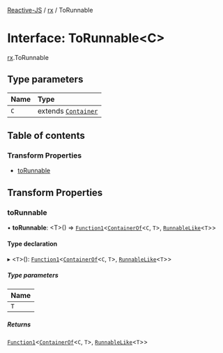 [Reactive-JS](../README.md) / [rx](../modules/rx.md) / ToRunnable

# Interface: ToRunnable<C\>

[rx](../modules/rx.md).ToRunnable

## Type parameters

| Name | Type |
| :------ | :------ |
| `C` | extends [`Container`](containers.Container.md) |

## Table of contents

### Transform Properties

- [toRunnable](rx.ToRunnable.md#torunnable)

## Transform Properties

### toRunnable

• **toRunnable**: <T\>() => [`Function1`](../modules/functions.md#function1)<[`ContainerOf`](../modules/containers.md#containerof)<`C`, `T`\>, [`RunnableLike`](rx.RunnableLike.md)<`T`\>\>

#### Type declaration

▸ <`T`\>(): [`Function1`](../modules/functions.md#function1)<[`ContainerOf`](../modules/containers.md#containerof)<`C`, `T`\>, [`RunnableLike`](rx.RunnableLike.md)<`T`\>\>

##### Type parameters

| Name |
| :------ |
| `T` |

##### Returns

[`Function1`](../modules/functions.md#function1)<[`ContainerOf`](../modules/containers.md#containerof)<`C`, `T`\>, [`RunnableLike`](rx.RunnableLike.md)<`T`\>\>
